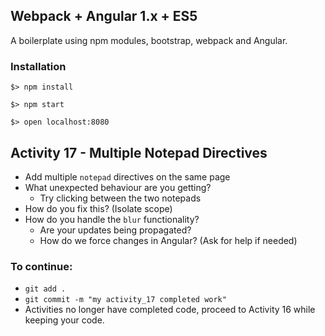 ## Webpack + Angular 1.x + ES5

A boilerplate using npm modules, bootstrap, webpack and Angular.

### Installation

`$> npm install`

`$> npm start`

`$> open localhost:8080`

## Activity 17 - Multiple Notepad Directives

* Add multiple `notepad` directives on the same page
* What unexpected behaviour are you getting?
  * Try clicking between the two notepads
* How do you fix this? (Isolate scope)
* How do you handle the `blur` functionality?
  * Are your updates being propagated?
  * How do we force changes in Angular? (Ask for help if needed)

### To continue:

* `git add .`
* `git commit -m "my activity_17 completed work"`
* Activities no longer have completed code, proceed to Activity 16 while keeping your code.




